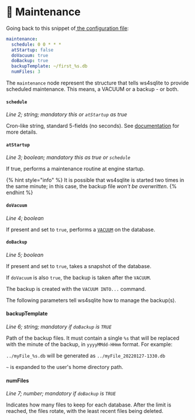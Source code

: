 # 🔨 Maintenance

Going back to this snippet of[ the configuration file](configuration-file.md):

```yaml
maintenance:
  schedule: 0 0 * * *
  atStartup: false
  doVacuum: true
  doBackup: true
  backupTemplate: ~/first_%s.db
  numFiles: 3
```

The `maintenance` node represent the structure that tells ws4sqlite to provide scheduled maintenance. This means, a VACUUM or a backup - or both.

#### `schedule`

_Line 2; string; mandatory this or `atStartup` as true_

Cron-like string, standard 5-fields (no seconds). See [documentation](https://www.adminschoice.com/crontab-quick-reference) for more details.

#### `atStartup`

_Line 3; boolean; mandatory this as true or `schedule`_

If true, performs a maintenance routine at engine startup.

{% hint style="info" %}
It is possible that ws4sqlite is started two times in the same minute; in this case, the backup file _won't be overwritten_.
{% endhint %}

#### `doVacuum`

_Line 4; boolean_

If present and set to `true`, performs a [`VACUUM`](https://www.sqlite.org/lang\_vacuum.html) on the database.

#### `doBackup`

_Line 5; boolean_

If present and set to `true`, takes a snapshot of the database.

If `doVacuum` is also `true`, the backup is taken after the `VACUUM`.

The backup is created with the `VACUUM INTO...` command.

The following parameters tell ws4sqlite how to manage the backup(s).

#### backupTemplate

_Line 6; string; mandatory if `doBackup` is `TRUE`_

Path of the backup files. It must contain a single `%s` that will be replaced with the minute of the backup, in `yyyyMMdd-HHmm` format. For example:

`../myFile_%s.db` will be generated as `../myFile_20220127-1330.db`

`~` is expanded to the user's home directory path.

#### numFiles

_Line 7; number; mandatory if `doBackup` is `TRUE`_

Indicates how many files to keep for each database. After the limit is reached, the files rotate, with the least recent files being deleted.
